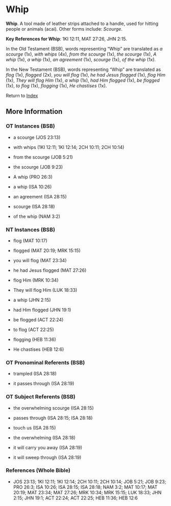 # Whip
**Whip**. 
A tool made of leather strips attached to a handle, used for hitting people or animals (acai). 
Other forms include: 
*Scourge*. 


**Key References for Whip**: 
1KI 12:11, MAT 27:26, JHN 2:15. 


In the Old Testament (BSB), words representing “Whip” are translated as 
*a scourge* (1x), *with whips* (4x), *from the scourge* (1x), *the scourge* (1x), *A whip* (1x), *a whip* (1x), *an agreement* (1x), *scourge* (1x), *of the whip* (1x). 


In the New Testament (BSB), words representing “Whip” are translated as 
*flog* (1x), *flogged* (2x), *you will flog* (1x), *he had Jesus flogged* (1x), *flog Him* (1x), *They will flog Him* (1x), *a whip* (1x), *had Him flogged* (1x), *be flogged* (1x), *to flog* (1x), *flogging* (1x), *He chastises* (1x). 


Return to [Index](00-Index.md)

## More Information

### OT Instances (BSB)

* a scourge (JOS 23:13)

* with whips (1KI 12:11; 1KI 12:14; 2CH 10:11; 2CH 10:14)

* from the scourge (JOB 5:21)

* the scourge (JOB 9:23)

* A whip (PRO 26:3)

* a whip (ISA 10:26)

* an agreement (ISA 28:15)

* scourge (ISA 28:18)

* of the whip (NAM 3:2)



### NT Instances (BSB)

* flog (MAT 10:17)

* flogged (MAT 20:19; MRK 15:15)

* you will flog (MAT 23:34)

* he had Jesus flogged (MAT 27:26)

* flog Him (MRK 10:34)

* They will flog Him (LUK 18:33)

* a whip (JHN 2:15)

* had Him flogged (JHN 19:1)

* be flogged (ACT 22:24)

* to flog (ACT 22:25)

* flogging (HEB 11:36)

* He chastises (HEB 12:6)



### OT Pronominal Referents (BSB)

* trampled (ISA 28:18)

* it passes through (ISA 28:19)



### OT Subject Referents (BSB)

* the overwhelming scourge (ISA 28:15)

* passes through (ISA 28:15; ISA 28:18)

* touch us (ISA 28:15)

* the overwhelming (ISA 28:18)

* it will carry you away (ISA 28:19)

* it will sweep through (ISA 28:19)



### References (Whole Bible)

* JOS 23:13; 1KI 12:11; 1KI 12:14; 2CH 10:11; 2CH 10:14; JOB 5:21; JOB 9:23; PRO 26:3; ISA 10:26; ISA 28:15; ISA 28:18; NAM 3:2; MAT 10:17; MAT 20:19; MAT 23:34; MAT 27:26; MRK 10:34; MRK 15:15; LUK 18:33; JHN 2:15; JHN 19:1; ACT 22:24; ACT 22:25; HEB 11:36; HEB 12:6



